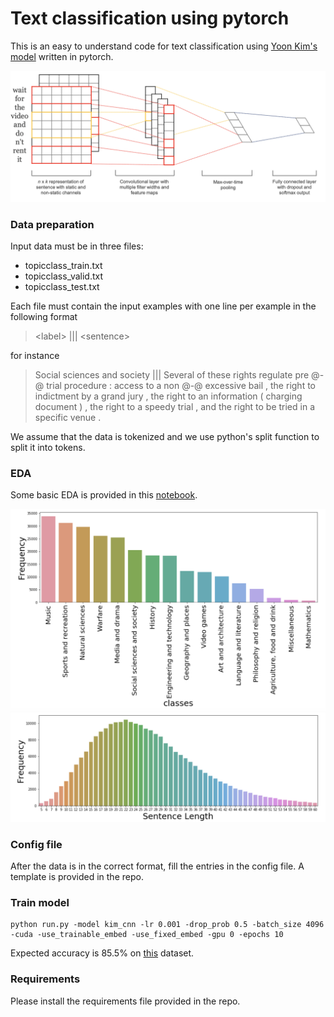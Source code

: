 # Text classification using pytorch
This is an easy to understand code for text classification using [Yoon Kim's model](https://www.aclweb.org/anthology/D14-1181.pdf) written in pytorch.

![cnn model](images/yoon_kim_model.png "Original Yoon kim's CNN model")

### Data preparation
Input data must be in three files:
* topicclass_train.txt
* topicclass_valid.txt
* topicclass_test.txt

Each file must contain the input examples with one line per example in the following format

>\<label\> ||| \<sentence\>

for instance

>Social sciences and society ||| Several of these rights regulate pre @-@ trial procedure : access to a non @-@ excessive bail , the right to indictment by a grand jury , the right to an information ( charging document ) , the right to a speedy trial , and the right to be tried in a specific venue .

We assume that the data is tokenized and we use python's split function to split it into tokens.

### EDA
Some basic EDA is provided in this [notebook](https://github.com/manikbhandari/cnn-text-classification/blob/master/eda.ipynb).

![class distribution](images/label_dist.png "Class distribution")
![sentence length distrubution](images/sent_len_dist.png "Sentence length distribution")

### Config file
After the data is in the correct format, fill the entries in the config file. 
A template is provided in the repo.


### Train model

```shell script
python run.py -model kim_cnn -lr 0.001 -drop_prob 0.5 -batch_size 4096 -cuda -use_trainable_embed -use_fixed_embed -gpu 0 -epochs 10
``` 
Expected accuracy is 85.5\% on [this](http://phontron.com/data/topicclass-v1.tar.gz) dataset.

### Requirements
Please install the requirements file provided in the repo. 
